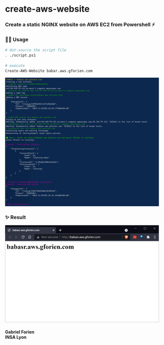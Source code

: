 # create-aws-website
### Create a static NGINX website on AWS EC2 from Powershell ⚡

### 👷‍♂️ Usage
```sh
# dot-source the script file
. ./script.ps1

# execute
Create-AWS-Website babar.aws.gforien.com
```
![](./screenshot.jpg)

### ✨ Result
![](./result.png)

#### Gabriel Forien <br> INSA Lyon
